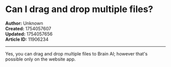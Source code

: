 # Can I drag and drop multiple files?

**Author:** Unknown  
**Created:** 1754057607  
**Updated:** 1754057656  
**Article ID:** 11906234  

---

Yes, you can drag and drop multiple files to Brain AI; however that's possible only on the website app.
